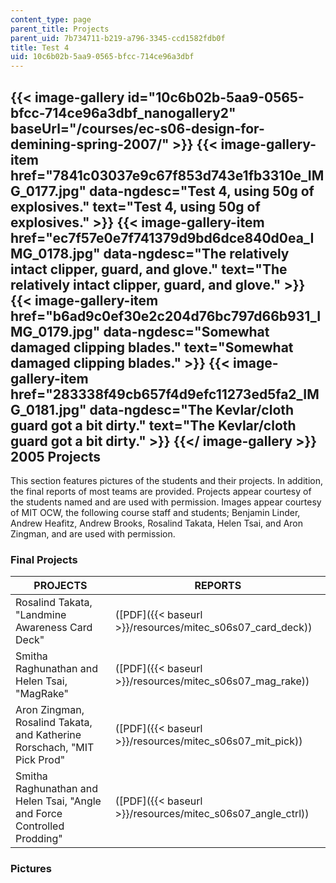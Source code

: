```yaml
---
content_type: page
parent_title: Projects
parent_uid: 7b734711-b219-a796-3345-ccd1582fdb0f
title: Test 4
uid: 10c6b02b-5aa9-0565-bfcc-714ce96a3dbf
---
```


{{< image-gallery id="10c6b02b-5aa9-0565-bfcc-714ce96a3dbf_nanogallery2" baseUrl="/courses/ec-s06-design-for-demining-spring-2007/" >}}
{{< image-gallery-item href="7841c03037e9c67f853d743e1fb3310e_IMG_0177.jpg" data-ngdesc="Test 4, using 50g of explosives." text="Test 4, using 50g of explosives." >}}
{{< image-gallery-item href="ec7f57e0e7f741379d9bd6dce840d0ea_IMG_0178.jpg" data-ngdesc="The relatively intact clipper, guard, and glove." text="The relatively intact clipper, guard, and glove." >}}
{{< image-gallery-item href="b6ad9c0ef30e2c204d76bc797d66b931_IMG_0179.jpg" data-ngdesc="Somewhat damaged clipping blades." text="Somewhat damaged clipping blades." >}}
{{< image-gallery-item href="283338f49cb657f4d9efc11273ed5fa2_IMG_0181.jpg" data-ngdesc="The Kevlar/cloth guard got a bit dirty." text="The Kevlar/cloth guard got a bit dirty." >}}
{{</ image-gallery >}}
2005 Projects
-------------

This section features pictures of the students and their projects. In addition, the final reports of most teams are provided. Projects appear courtesy of the students named and are used with permission. Images appear courtesy of MIT OCW, the following course staff and students; Benjamin Linder, Andrew Heafitz, Andrew Brooks, Rosalind Takata, Helen Tsai, and Aron Zingman, and are used with permission.

### Final Projects

| PROJECTS | REPORTS |
| --- | --- |
| Rosalind Takata, "Landmine Awareness Card Deck" | ([PDF]({{< baseurl >}}/resources/mitec_s06s07_card_deck)) |
| Smitha Raghunathan and Helen Tsai, "MagRake" | ([PDF]({{< baseurl >}}/resources/mitec_s06s07_mag_rake)) |
| Aron Zingman, Rosalind Takata, and Katherine Rorschach, "MIT Pick Prod" | ([PDF]({{< baseurl >}}/resources/mitec_s06s07_mit_pick)) |
| Smitha Raghunathan and Helen Tsai, "Angle and Force Controlled Prodding" | ([PDF]({{< baseurl >}}/resources/mitec_s06s07_angle_ctrl)) 

### Pictures
